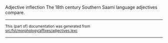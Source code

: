 Adjective inflection
The 18th century Southern Saami language adjectives compare.

* * *

<small>This (part of) documentation was generated from [src/fst/morphology/affixes/adjectives.lexc](https://github.com/giellalt/lang-sju-x-sydlapsk/blob/main/src/fst/morphology/affixes/adjectives.lexc)</small>

---

